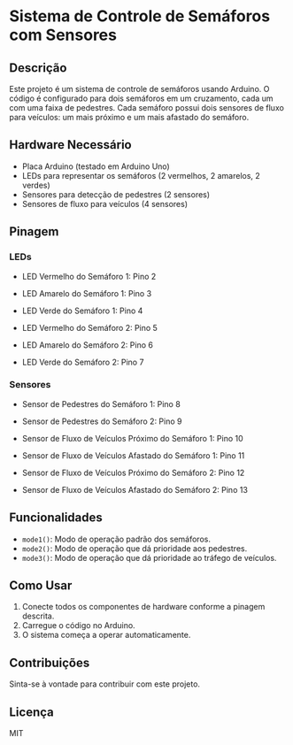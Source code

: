 # Sistema de Controle de Semáforos com Sensores

## Descrição

Este projeto é um sistema de controle de semáforos usando Arduino. O código é configurado para dois semáforos em um cruzamento, cada um com uma faixa de pedestres. Cada semáforo possui dois sensores de fluxo para veículos: um mais próximo e um mais afastado do semáforo.

## Hardware Necessário

- Placa Arduino (testado em Arduino Uno)
- LEDs para representar os semáforos (2 vermelhos, 2 amarelos, 2 verdes)
- Sensores para detecção de pedestres (2 sensores)
- Sensores de fluxo para veículos (4 sensores)

## Pinagem

### LEDs
- LED Vermelho do Semáforo 1: Pino 2
- LED Amarelo do Semáforo 1: Pino 3
- LED Verde do Semáforo 1: Pino 4

- LED Vermelho do Semáforo 2: Pino 5
- LED Amarelo do Semáforo 2: Pino 6
- LED Verde do Semáforo 2: Pino 7

### Sensores
- Sensor de Pedestres do Semáforo 1: Pino 8
- Sensor de Pedestres do Semáforo 2: Pino 9

- Sensor de Fluxo de Veículos Próximo do Semáforo 1: Pino 10
- Sensor de Fluxo de Veículos Afastado do Semáforo 1: Pino 11
- Sensor de Fluxo de Veículos Próximo do Semáforo 2: Pino 12
- Sensor de Fluxo de Veículos Afastado do Semáforo 2: Pino 13

## Funcionalidades

- `mode1()`: Modo de operação padrão dos semáforos.
- `mode2()`: Modo de operação que dá prioridade aos pedestres.
- `mode3()`: Modo de operação que dá prioridade ao tráfego de veículos.

## Como Usar

1. Conecte todos os componentes de hardware conforme a pinagem descrita.
2. Carregue o código no Arduino.
3. O sistema começa a operar automaticamente.

## Contribuições

Sinta-se à vontade para contribuir com este projeto.

## Licença

MIT


